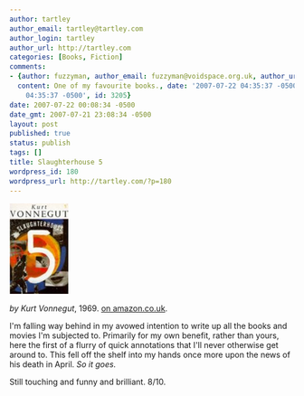 ```yaml
---
author: tartley
author_email: tartley@tartley.com
author_login: tartley
author_url: http://tartley.com
categories: [Books, Fiction]
comments:
- {author: fuzzyman, author_email: fuzzyman@voidspace.org.uk, author_url: 'http://www.voidspace.org.uk/index2.shtml',
  content: One of my favourite books., date: '2007-07-22 04:35:37 -0500', date_gmt: '2007-07-22
    04:35:37 -0500', id: 3205}
date: 2007-07-22 00:08:34 -0500
date_gmt: 2007-07-21 23:08:34 -0500
layout: post
published: true
status: publish
tags: []
title: Slaughterhouse 5
wordpress_id: 180
wordpress_url: http://tartley.com/?p=180
---
```


![Slaughterhouse 5, cover](/assets/2007/07/slaughterhouse5.jpg)

*by Kurt Vonnegut*, 1969.
[on amazon.co.uk](http://www.amazon.co.uk/Slaughterhouse-5-Kurt-Vonnegut/dp/0099800209).

I'm falling way behind in my avowed intention to write up all the books
and movies I'm subjected to. Primarily for my own benefit, rather than
yours, here the first of a flurry of quick annotations that I'll never
otherwise get around to. This fell off the shelf into my hands once more
upon the news of his death in April. *So it goes.*

Still touching and funny and brilliant. 8/10.
